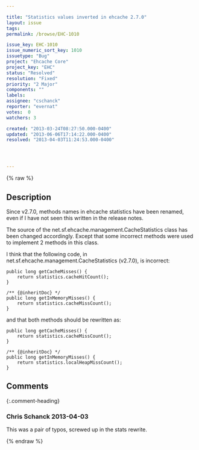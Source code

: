 ```yaml
---

title: "Statistics values inverted in ehcache 2.7.0"
layout: issue
tags: 
permalink: /browse/EHC-1010

issue_key: EHC-1010
issue_numeric_sort_key: 1010
issuetype: "Bug"
project: "Ehcache Core"
project_key: "EHC"
status: "Resolved"
resolution: "Fixed"
priority: "2 Major"
components: ""
labels: 
assignee: "cschanck"
reporter: "evernat"
votes:  0
watchers: 3

created: "2013-03-24T08:27:50.000-0400"
updated: "2013-06-06T17:14:22.000-0400"
resolved: "2013-04-03T11:24:53.000-0400"




---
```


{% raw %}

## Description

<div markdown="1" class="description">

Since v2.7.0, methods names in ehcache statistics have been renamed, even if I have not seen this written in the release notes.

The source of the net.sf.ehcache.management.CacheStatistics class has been changed accordingly.
Except that some incorrect methods were used to implement 2 methods in this class.

I think that the following code, in net.sf.ehcache.management.CacheStatistics (v2.7.0), is incorrect:

    public long getCacheMisses() {
        return statistics.cacheHitCount();
    }

    /** {@inheritDoc} */
    public long getInMemoryMisses() {
        return statistics.cacheMissCount();
    }

and that both methods should be rewritten as:

    public long getCacheMisses() {
        return statistics.cacheMissCount();
    }

    /** {@inheritDoc} */
    public long getInMemoryMisses() {
        return statistics.localHeapMissCount();
    }


</div>

## Comments


{:.comment-heading}
### **Chris Schanck** <span class="date">2013-04-03</span>

<div markdown="1" class="comment">

This was a pair of typos, screwed up in the stats rewrite.

</div>



{% endraw %}
